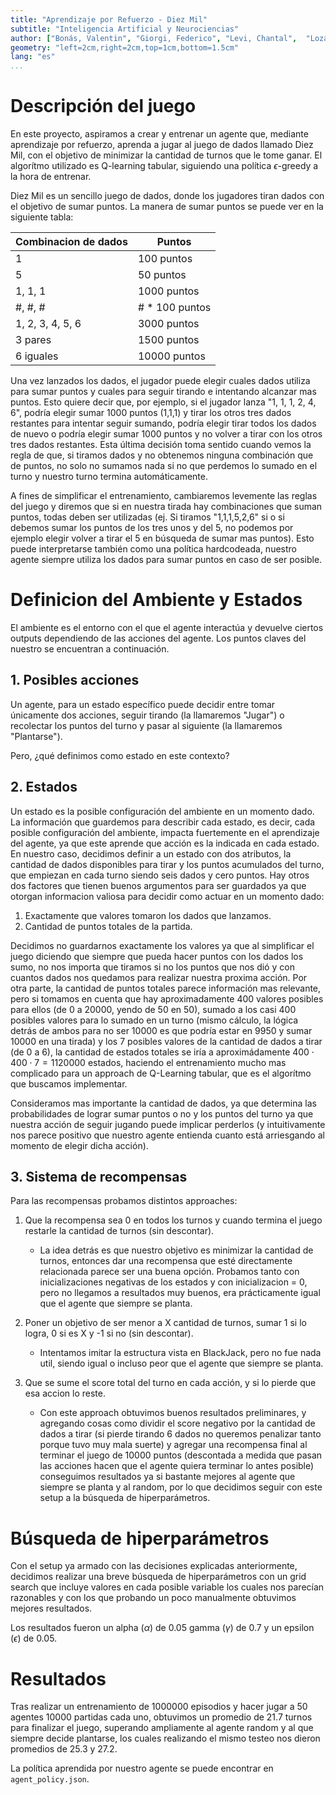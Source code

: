 ```yaml
---
title: "Aprendizaje por Refuerzo - Diez Mil"
subtitle: "Inteligencia Artificial y Neurociencias"
author: ["Bonás, Valentin", "Giorgi, Federico", "Levi, Chantal",  "Loza Montaña, Gastón"]
geometry: "left=2cm,right=2cm,top=1cm,bottom=1.5cm"
lang: "es"
...
```


# Descripción del juego

En este proyecto, aspiramos a crear y entrenar un agente que, mediante aprendizaje por refuerzo, aprenda a jugar al juego de dados llamado Diez Mil, con el objetivo de minimizar la cantidad de turnos que le tome ganar. El algorítmo utilizado es Q-learning tabular, siguiendo una política $\epsilon$-greedy a la hora de entrenar.

Diez Mil es un sencillo juego de dados, donde los jugadores tiran dados con el objetivo de sumar puntos. La manera de sumar puntos se puede ver en la siguiente tabla:

| Combinacion de dados   | Puntos               |
|------------------------|----------------------|
| 1                      | 100 puntos           |
| 5                      | 50 puntos            |
| 1, 1, 1                | 1000 puntos          |
| #, #, #                | # * 100 puntos       |
| 1, 2, 3, 4, 5, 6       | 3000 puntos          |
| 3 pares                | 1500 puntos          |
| 6 iguales              | 10000 puntos         |

Una vez lanzados los dados, el jugador puede elegir cuales dados utiliza para sumar puntos y cuales para seguir tirando e intentando alcanzar mas puntos. Esto quiere decir que, por ejemplo, si el jugador lanza "1, 1, 1, 2, 4, 6", podría elegir sumar 1000 puntos (1,1,1) y tirar los otros tres dados restantes para intentar seguir sumando, podría elegir tirar todos los dados de nuevo o podría elegir sumar 1000 puntos y no volver a tirar con los otros tres dados restantes. Esta última decisión toma sentido cuando vemos la regla de que, si tiramos dados y no obtenemos ninguna combinación que de puntos, no solo no sumamos nada si no que perdemos lo sumado en el turno y nuestro turno termina automáticamente. 

A fines de simplificar el entrenamiento, cambiaremos levemente las reglas del juego y diremos que si en nuestra tirada hay combinaciones que suman puntos, todas deben ser utilizadas (ej. Si tiramos "1,1,1,5,2,6" si o si debemos sumar los puntos de los tres unos y del 5, no podemos por ejemplo elegir volver a tirar el 5 en búsqueda de sumar mas puntos). Esto puede interpretarse también como una política hardcodeada, nuestro agente siempre utiliza los dados para sumar puntos en caso de ser posible.

# Definicion del Ambiente y Estados

El ambiente es el entorno con el que el agente interactúa y devuelve ciertos outputs dependiendo de las acciones del agente. Los puntos claves del nuestro se encuentran a continuación.

## 1. Posibles acciones

Un agente, para un estado específico puede decidir entre tomar únicamente dos acciones, seguir tirando (la llamaremos "Jugar") o recolectar los puntos del turno y pasar al siguiente (la llamaremos "Plantarse"). 

Pero, ¿qué definimos como estado en este contexto?

## 2. Estados

Un estado es la posible configuración del ambiente en un momento dado. La información que guardemos para describir cada estado, es decir, cada posible configuración del ambiente, impacta fuertemente en el aprendizaje del agente, ya que este aprende que acción es la indicada en cada estado. En nuestro caso, decidimos definir a un estado con dos atributos, la cantidad de dados disponibles para tirar y los puntos acumulados del turno, que empiezan en cada turno siendo seis dados y cero puntos. Hay otros dos factores que tienen buenos argumentos para ser guardados ya que otorgan informacion valiosa para decidir como actuar en un momento dado: 

1. Exactamente que valores tomaron los dados que lanzamos.
2. Cantidad de puntos totales de la partida.

Decidimos no guardarnos exactamente los valores ya que al simplificar el juego diciendo que siempre que pueda hacer puntos con los dados los sumo, no nos importa que tiramos si no los puntos que nos dió y con cuantos dados nos quedamos para realizar nuestra proxima acción. Por otra parte, la cantidad de puntos totales parece información mas relevante, pero si tomamos en cuenta que hay aproximadamente $400$ valores posibles para ellos (de 0 a 20000, yendo de 50 en 50), sumado a los casi $400$ posibles valores para lo sumado en un turno (mismo cálculo, la lógica detrás de ambos para no ser 10000 es que podría estar en 9950 y sumar 10000 en una tirada) y los $7$ posibles valores de la cantidad de dados a tirar (de 0 a 6), la cantidad de estados totales se iría a aproximádamente $400 \cdot 400 \cdot 7 = 1120000$ estados, haciendo el entrenamiento mucho mas complicado para un approach de Q-Learning tabular, que es el algorítmo que buscamos implementar.

Consideramos mas importante la cantidad de dados, ya que determina las probabilidades de lograr sumar puntos o no y los puntos del turno ya que nuestra acción de seguir jugando puede implicar perderlos (y intuitivamente nos parece positivo que nuestro agente entienda cuanto está arriesgando al momento de elegir dicha acción).

## 3. Sistema de recompensas

Para las recompensas probamos distintos approaches:

1. Que la recompensa sea 0 en todos los turnos y cuando termina el juego restarle la cantidad de turnos (sin descontar).
    - La idea detrás es que nuestro objetivo es minimizar la cantidad de turnos, entonces dar una recompensa que esté directamente relacionada parece ser una buena opción. Probamos tanto con inicializaciones negativas de los estados y con inicializacion = 0, pero no llegamos a resultados muy buenos, era prácticamente igual que el agente que siempre se planta.

2. Poner un objetivo de ser menor a X cantidad de turnos, sumar 1 si lo logra, 0 si es X y -1 si no (sin descontar).
    - Intentamos imitar la estructura vista en BlackJack, pero no fue nada util, siendo igual o incluso peor que el agente que siempre se planta.

3. Que se sume el score total del turno en cada acción, y si lo pierde que esa accion lo reste.
    - Con este approach obtuvimos buenos resultados preliminares, y agregando cosas como dividir el score negativo por la cantidad de dados a tirar (si pierde tirando 6 dados no queremos penalizar tanto porque tuvo muy mala suerte) y agregar una recompensa final al terminar el juego de 10000 puntos (descontada a medida que pasan las acciones hacen que el agente quiera terminar lo antes posible) conseguimos resultados ya si bastante mejores al agente que siempre se planta y al random, por lo que decidimos seguir con este setup a la búsqueda de hiperparámetros.

# Búsqueda de hiperparámetros

Con el setup ya armado con las decisiones explicadas anteriormente, decidimos realizar una breve búsqueda de hiperparámetros con un grid search que incluye valores en cada posible variable los cuales nos parecían razonables y con los que probando un poco manualmente obtuvimos mejores resultados.

Los resultados fueron un alpha ($\alpha$) de $0.05$ gamma ($\gamma$) de $0.7$ y un epsilon ($\epsilon$) de $0.05$.

# Resultados

Tras realizar un entrenamiento de $1000000$ episodios y hacer jugar a $50$ agentes $10000$ partidas cada uno, obtuvimos un promedio de $21.7$ turnos para finalizar el juego, superando ampliamente al agente random y al que siempre decide plantarse, los cuales realizando el mismo testeo nos dieron promedios de $25.3$ y $27.2$.

La política aprendida por nuestro agente se puede encontrar en `agent_policy.json`.
